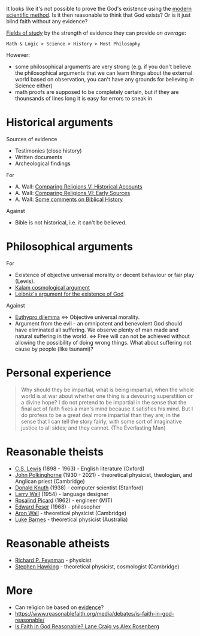It looks like it's not possible to prove the God's existence using the [modern scientific method](http://www.wall.org/~aron/blog/the-pillars-of-science/). Is it then reasonable to think that God exists? Or is it just blind faith without any evidence?

[Fields of study](http://www.wall.org/~aron/blog/theology-less-speculative-than-quantum-gravity/) by the strength of evidence they can provide *on average*:

```
Math & Logic > Science > History > Most Philosophy
```

However:

* some philosophical arguments are very strong (e.g. if you don't believe the philosophical arguments that we can learn things about the external world based on observation, you can't have any grounds for believing in Science either)
* math proofs are supposed to be completely certain, but if they are thounsands of lines long it is easy for errors to sneak in

# Historical arguments

Sources of evidence

* Testimonies (close history)
* Written documents
* Archeological findings

For

* A. Wall: [Comparing Religions V: Historical Accounts](http://www.wall.org/~aron/blog/comparing-religions-v-historical-accounts/)
* A. Wall: [Comparing Religions VI: Early Sources](http://www.wall.org/~aron/blog/comparing-religions-vi-early-sources/)
* A. Wall: [Some comments on Biblical History](http://www.wall.org/~aron/blog/some-comments-on-biblical-history/)

Against

* Bible is not historical, i.e. it can't be believed.

# Philosophical arguments

For

* Existence of objective universal morality or decent behaviour or fair play (Lewis).
* [Kalam cosmological argument](https://en.wikipedia.org/wiki/Kalam_cosmological_argument)
* [Leibniz's argument for the existence of God](https://www.reasonablefaith.org/videos/interviews-panels/leibnizs-argument-for-the-existence-of-god-bobby-conway/)

Against

* [Euthypro dilemma](https://en.wikipedia.org/wiki/Euthyphro_dilemma) <=> Objective universal morality.
* Argument from the evil - an omnipotent and benevolent God should have eliminated all suffering. We observe plenty of man made and natural suffering in the world. <=> Free will can not be achieved without allowing the possibility of doing wrong things. What about suffering not cause by people (like tsunami)?

# Personal experience

> Why should they be impartial, what is being impartial, when the whole world is at war about whether one thing is a devouring superstition or a divine hope? I do not pretend to be impartial in the sense that the final act of faith fixes a man's mind because it satisfies his mind. But I do profess to be a great deal more impartial than they are; in the sense that I can tell the story fairly, with some sort of imaginative justice to all sides; and they cannot.  (The Everlasting Man)

# Reasonable theists

* [C.S. Lewis](https://en.wikipedia.org/wiki/C._S._Lewis) (1898 - 1963) - English literature (Oxford)
* [John Polkinghorne](https://en.wikipedia.org/wiki/John_Polkinghorne) (1930 - 2021) - theoretical physicist, theologian, and Anglican priest (Cambridge)
* [Donald Knuth](https://en.wikipedia.org/wiki/Donald_Knuth) (1938) - computer scientist (Stanford)
* [Larry Wall](https://en.wikipedia.org/wiki/Larry_Wall) (1954) - language designer
* [Rosalind Picard](https://www.media.mit.edu/people/picard/overview/) (1962) - engineer (MIT)
* [Edward Feser](http://edwardfeser.blogspot.com/) (1968) - philosopher
* [Aron Wall](http://www.wall.org/~aron/blog/bio/) - theoretical physicist (Cambridge)
* [Luke Barnes](https://www.closertotruth.com/contributor/luke-barnes/profile) - theoretical physicist (Australia)

# Reasonable atheists

* [Richard P. Feynman](http://www.wall.org/~aron/blog/what-about-science/) - physicist
* [Stephen Hawking](https://en.wikipedia.org/wiki/Stephen_Hawking) - theoretical physicist, cosmologist (Cambridge)

# More

* Can religion be based on [evidence](http://www.wall.org/~aron/evidence.htm)?
* https://www.reasonablefaith.org/media/debates/is-faith-in-god-reasonable/
* [Is Faith in God Reasonable? Lane Craig vs Alex Rosenberg](https://www.youtube.com/watch?v=bhfkhq-CM84)
